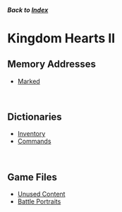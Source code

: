 ##### Back to [Index](../index.md)

# Kingdom Hearts II

## Memory Addresses

* [Marked](mem/marked.md)

<br/>

## Dictionaries

* [Inventory](dict/inventory.md)
* [Commands](dict/commands.md)

<br/>

## Game Files

* [Unused Content](files/unused.md)
* [Battle Portraits](files/portraits.md)

<br/>
